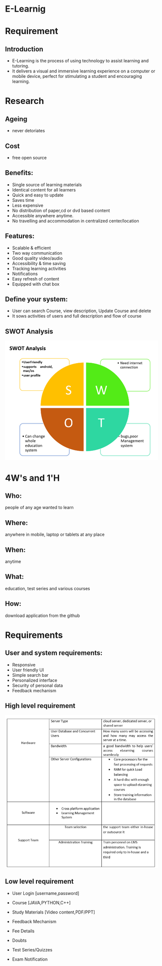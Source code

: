 
# E-Learnig
# Requirement
## Introduction
* E-Learning is the process of using technology to assist learning and tutoring.
* It delivers a visual and immersive learning experience on a computer or mobile device, perfect for stimulating a student and encouraging learning.
# Research
## Ageing
* never detoriates
## Cost
* free open source 
## Benefits:
* Single source of learning materials
* Identical content for all learners
* Quick and easy to update 
* Saves time
* Less expensive
* No distribution of paper,cd or dvd based content
* Accessible anywhere anytime.
* No travelling and accommodation in centralized center/location

## Features:
* Scalable & efficient
* Two way communication
* Good quality video/audio
* Accessibility & time saving 
* Tracking learning activities
* Notifications
* Easy refresh of content
* Equipped with chat box

## Define your system:
* User can search Course, view description, Update Course and delete 
* It sows activities of users and full description and flow of course

## SWOT Analysis

![SWOT-Analysis](https://github.com/Akanksha69/E-Learnig/blob/429322a1b8e99b9bfd9ee25676f690ae88364f6e/Requirements/SWOT.png)


 

# 4W's and 1'H

## Who: 
people of any age wanted to learn

## Where: 
anywhere in mobile, laptop or tablets at any place

## When: 
anytime

## What: 
education, test series and various courses

## How: 
download application from the github

# Requirements

## User and system requirements:
* Responsive
* User friendly UI
* Simple search bar
* Personalized interface
* Security of personal data
* Feedback mechanism

## High level requirement

![High Level Requirement](https://github.com/Akanksha69/E-Learnig/blob/a746efe545eb77282df1ac0c6d24ecc3253070c3/Requirements/High%20Level%20Requirement.png)


## Low level requirement

*	User Login    [username,password]

*	Course			[JAVA,PYTHON,C++]

*	Study Materials 	[Video content,PDF/PPT]

*	Feedback Mechanism
*	Fee Details
*	Doubts
*	Test Series/Quizzes
*	Exam Notification
